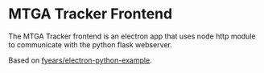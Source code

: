 # MTGA Tracker Frontend

The MTGA Tracker frontend is an electron app that uses node http module to communicate with the python flask webserver.

Based on [fyears/electron-python-example](https://github.com/fyears/electron-python-example).